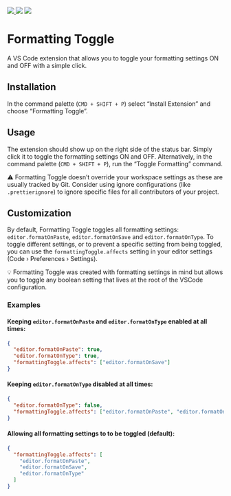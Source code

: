 <a href="https://marketplace.visualstudio.com/items?itemName=tombonnike.vscode-status-bar-format-toggle#overview"><img src="https://vsmarketplacebadge.apphb.com/version/tombonnike.vscode-status-bar-format-toggle.svg" /> <img src="https://vsmarketplacebadge.apphb.com/installs-short/tombonnike.vscode-status-bar-format-toggle.svg" /></a> <a href="https://marketplace.visualstudio.com/items?itemName=tombonnike.vscode-status-bar-format-toggle#review-details"><img src="https://vsmarketplacebadge.apphb.com/rating-star/tombonnike.vscode-status-bar-format-toggle.svg" /></a>

# Formatting Toggle

A VS Code extension that allows you to toggle your formatting settings ON and OFF with a simple click.

## Installation

In the command palette (`CMD + SHIFT + P`) select “Install Extension” and choose “Formatting Toggle”.

## Usage

The extension should show up on the right side of the status bar. Simply click it to toggle the formatting settings ON and OFF. Alternatively, in the command palette (`CMD + SHIFT + P`), run the “Toggle Formatting” command.

⚠️ Formatting Toggle doesn’t override your workspace settings as these are usually tracked by Git. Consider using ignore configurations (like `.prettierignore`) to ignore specific files for all contributors of your project.

## Customization

By default, Formatting Toggle toggles all formatting settings: `editor.formatOnPaste`, `editor.formatOnSave` and `editor.formatOnType`. To toggle different settings, or to prevent a specific setting from being toggled, you can use the `formattingToggle.affects` setting in your editor settings (Code › Preferences › Settings).

💡 Formatting Toggle was created with formatting settings in mind but allows you to toggle any boolean setting that lives at the root of the VSCode configuration.

### Examples

#### Keeping `editor.formatOnPaste` and `editor.formatOnType` enabled at all times:

```json
{
  "editor.formatOnPaste": true,
  "editor.formatOnType": true,
  "formattingToggle.affects": ["editor.formatOnSave"]
}
```

#### Keeping `editor.formatOnType` disabled at all times:

```json
{
  "editor.formatOnType": false,
  "formattingToggle.affects": ["editor.formatOnPaste", "editor.formatOnSave"]
}
```

#### Allowing all formatting settings to to be toggled (default):

```json
{
  "formattingToggle.affects": [
    "editor.formatOnPaste",
    "editor.formatOnSave",
    "editor.formatOnType"
  ]
}
```
